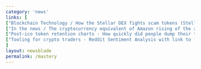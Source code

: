 ```yaml
---
category: 'news'
links: [
["Blockchain Technology / How the Stellar DEX fights scam tokens (StellarPort)", "https://medium.com/@support_55248/stellarport-verifying-the-stellar-dex-6529dbc76499"],
["In the news / The cryptocurrency equivalent of Amazon rising of the ashes of dotcom bubble will most likely come from Asia (the article is also mocking Calvin Ayre if that's more attractive to you than FT's opinions)", "https://www.ft.com/content/15bce62c-73c7-11e8-aa31-31da4279a601"],
["Post-ico token retention charts - How quickly did people dump their tokens after a sale? By @coin_fi", "https://buff.ly/2IEco74"],
["Tooling for crypto traders - Reddit Sentiment Analysis with link to full code so that you can literally $DYOR. By @rados_io", "https://buff.ly/2k61wRT"]
]
layout: newsblade
permalink: /mastery
---
```

